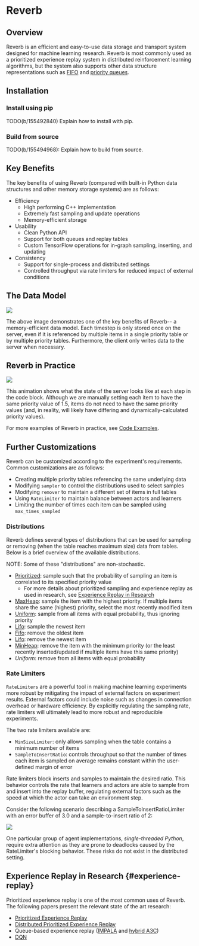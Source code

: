 # Reverb

## Overview

Reverb is an efficient and easy-to-use data storage and transport system
designed for machine learning research. Reverb is most commonly used as a
prioritized experience replay system in distributed reinforcement learning
algorithms, but the system also supports other data structure representations
such as
[FIFO](https://en.wikipedia.org/wiki/FIFO_\(computing_and_electronics\))
and
[priority queues](https://en.wikipedia.org/wiki/Priority_queue).

## Installation

### Install using pip
TODO(b/155492840) Explain how to install with pip.

### Build from source
TODO(b/155494968): Explain how to build from source.

## Key Benefits

The key benefits of using Reverb (compared with built-in Python data structures
and other memory storage systems) are as follows:

*   Efficiency
    *   High performing C++ implementation
    *   Extremely fast sampling and update operations
    *   Memory-efficient storage
*   Usability
    *   Clean Python API
    *   Support for both queues and replay tables
    *   Custom TensorFlow operations for in-graph sampling, inserting, and
        updating
*   Consistency
    *   Support for single-process and distributed settings
    *   Controlled throughput via rate limiters for reduced impact of external
        conditions

## The Data Model

![](/third_party/reverb/docs/animations/diagram2.svg)

The above image demonstrates one of the key benefits of Reverb-- a
memory-efficient data model. Each timestep is only stored once on the server,
even if it is referenced by multiple items in a single priority table or by
multiple priority tables. Furthermore, the client only writes data to the server
when necessary.

## Reverb in Practice

![](/third_party/reverb/docs/animations/diagram1.svg)

This animation shows what the state of the server looks like at each step in the
code block. Although we are manually setting each item to have the same priority
value of 1.5, items do not need to have the same priority values (and, in
reality, will likely have differing and dynamically-calculated priority values).


For more examples of Reverb in practice, see [Code Examples](#code-examples).

## Further Customizations

Reverb can be customized according to the experiment's requirements. Common
customizations are as follows:

*   Creating multiple priority tables referencing the same underlying data
*   Modifying `sampler` to control the distributions used to select samples
*   Modifying `remover` to maintain a different set of items in full tables
*   Using `RateLimiter` to maintain balance between actors and learners
*   Limiting the number of times each item can be sampled using
    `max_times_sampled`

### Distributions

Reverb defines several types of distributions that can be used for sampling or
removing (when the table reaches maximum size) data from tables. Below is a 
brief overview of the available distributions.

NOTE: Some of these "distributions" are non-stochastic.

  *   [Prioritized](https://arxiv.org/abs/1511.05952): sample such that the probability of sampling an item is
      correlated to its specified priority value
      *   For more details about prioritized sampling and experience replay as
          used in research, see
          [Experience Replay in Research](#experience-replay)
  *   [MaxHeap](https://en.wikipedia.org/wiki/Heap_\(data_structure\)): sample
      the item with the highest priority. If multiple items share the same
      (highest) priority, select the most recently modified item
  *   [Uniform](https://en.wikipedia.org/wiki/Uniform_distribution): sample
      from all items with equal probability, thus ignoring priority
  *   [Lifo](https://en.wikipedia.org/wiki/LIFO): sample the newest item
  *   [Fifo](https://en.wikipedia.org/wiki/FIFO_\(computing_and_electronics\)):
      remove the oldest item
  *   [Lifo](https://en.wikipedia.org/wiki/LIFO): remove the newest item
  *   [MinHeap](https://en.wikipedia.org/wiki/Heap_\(data_structure\)): remove
      the item with the minimum priority (or the least recently
      inserted/updated if multiple items have this same priority)
  *   *Uniform*: remove from all items with equal probability

### Rate Limiters

`RateLimiters` are a powerful tool in making machine learning experiments more
robust by mitigating the impact of external factors on experiment results.
External factors could include noise such as changes in connection overhead or
hardware efficiency. By explicitly regulating the sampling rate, rate limiters
will ultimately lead to more robust and reproducible experiments.

The two rate limiters available are:

-   `MinSizeLimiter`: only allows sampling when the table contains a minimum
    number of items
-   `SampleToInsertRatio`: controls throughput so that the number of times each
    item is sampled on average remains constant within the user-defined margin
    of error

Rate limiters block inserts and samples to maintain the desired ratio. This
behavior controls the rate that learners and actors are able to sample from and
insert into the replay buffer, regulating external factors such as the speed at
which the actor can take an environment step.

Consider the following scenario describing a SampleToInsertRatioLimiter with an
error buffer of 3.0 and a sample-to-insert ratio of 2:

![](/third_party/reverb/docs/animations/diagram3.svg)

One particular group of agent implementations, *single-threaded Python*, require
extra attention as they are prone to deadlocks caused by the RateLimiter's
blocking behavior. These risks do not exist in the distributed setting.

## Experience Replay in Research {#experience-replay}

Prioritized experience replay is one of the most common uses of Reverb. The
following papers present the relevant state of the art research:

*   [Prioritized Experience Replay](https://arxiv.org/abs/1511.05952)
*   [Distributed Prioritized Experience Replay](https://arxiv.org/abs/1803.00933)
*   Queue-based experience replay ([IMPALA](https://arxiv.org/abs/1802.01561)
    and [hybrid A3C](https://arxiv.org/abs/1611.06256))
*   [DQN](https://www.nature.com/articles/nature14236)

<!-- TODO(b/154938808): Add Code example(s) -->
